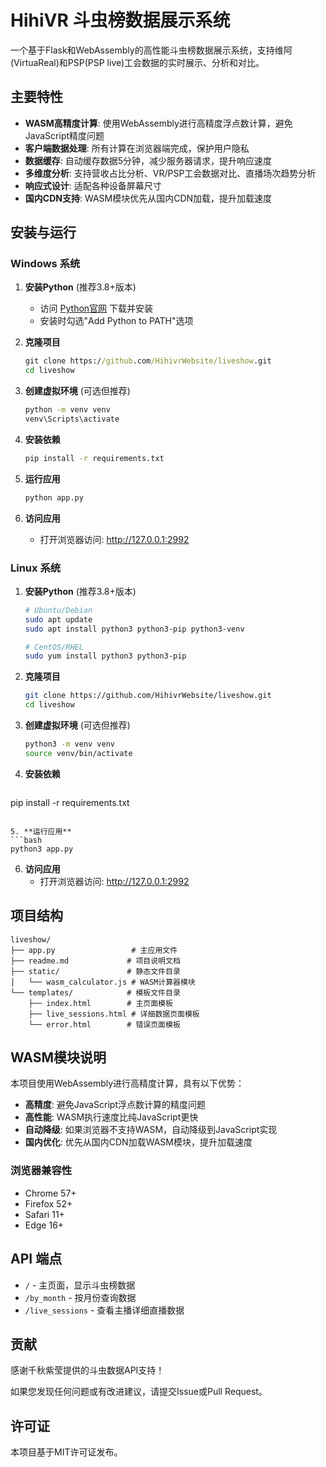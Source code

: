 # HihiVR 斗虫榜数据展示系统

一个基于Flask和WebAssembly的高性能斗虫榜数据展示系统，支持维阿(VirtuaReal)和PSP(PSP live)工会数据的实时展示、分析和对比。

## 主要特性

- **WASM高精度计算**: 使用WebAssembly进行高精度浮点数计算，避免JavaScript精度问题
- **客户端数据处理**: 所有计算在浏览器端完成，保护用户隐私
- **数据缓存**: 自动缓存数据5分钟，减少服务器请求，提升响应速度
- **多维度分析**: 支持营收占比分析、VR/PSP工会数据对比、直播场次趋势分析
- **响应式设计**: 适配各种设备屏幕尺寸
- **国内CDN支持**: WASM模块优先从国内CDN加载，提升加载速度

## 安装与运行

### Windows 系统

1. **安装Python** (推荐3.8+版本)
   - 访问 [Python官网](https://www.python.org/downloads/) 下载并安装
   - 安装时勾选"Add Python to PATH"选项

2. **克隆项目**
   ```cmd
   git clone https://github.com/HihivrWebsite/liveshow.git
   cd liveshow
   ```

3. **创建虚拟环境** (可选但推荐)
   ```cmd
   python -m venv venv
   venv\Scripts\activate
   ```

4. **安装依赖**
   ```cmd
   pip install -r requirements.txt
   ```

5. **运行应用**
   ```cmd
   python app.py
   ```

6. **访问应用**
   - 打开浏览器访问: http://127.0.0.1:2992

### Linux 系统

1. **安装Python** (推荐3.8+版本)
   ```bash
   # Ubuntu/Debian
   sudo apt update
   sudo apt install python3 python3-pip python3-venv
   
   # CentOS/RHEL
   sudo yum install python3 python3-pip
   ```

2. **克隆项目**
   ```bash
   git clone https://github.com/HihivrWebsite/liveshow.git
   cd liveshow
   ```

3. **创建虚拟环境** (可选但推荐)
   ```bash
   python3 -m venv venv
   source venv/bin/activate
   ```

4. **安装依赖**
   ```bash
  pip install -r requirements.txt


   ```

5. **运行应用**
   ```bash
   python3 app.py
   ```

6. **访问应用**
   - 打开浏览器访问: http://127.0.0.1:2992

## 项目结构

```
liveshow/
├── app.py                 # 主应用文件
├── readme.md             # 项目说明文档
├── static/               # 静态文件目录
│   └── wasm_calculator.js # WASM计算器模块
└── templates/            # 模板文件目录
    ├── index.html        # 主页面模板
    ├── live_sessions.html # 详细数据页面模板
    └── error.html        # 错误页面模板
```

## WASM模块说明

本项目使用WebAssembly进行高精度计算，具有以下优势：

- **高精度**: 避免JavaScript浮点数计算的精度问题
- **高性能**: WASM执行速度比纯JavaScript更快
- **自动降级**: 如果浏览器不支持WASM，自动降级到JavaScript实现
- **国内优化**: 优先从国内CDN加载WASM模块，提升加载速度

### 浏览器兼容性

- Chrome 57+
- Firefox 52+
- Safari 11+
- Edge 16+

## API 端点

- `/` - 主页面，显示斗虫榜数据
- `/by_month` - 按月份查询数据
- `/live_sessions` - 查看主播详细直播数据

## 贡献

感谢千秋紫莹提供的斗虫数据API支持！

如果您发现任何问题或有改进建议，请提交Issue或Pull Request。

## 许可证

本项目基于MIT许可证发布。
